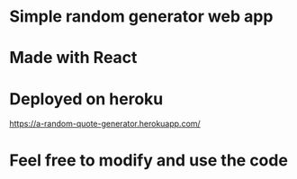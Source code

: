 # Simple random generator web app
# Made with React
# Deployed on heroku
https://a-random-quote-generator.herokuapp.com/

# Feel free to modify and use the code
